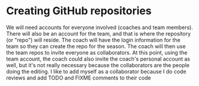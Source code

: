 # Creating GitHub repositories

We will need accounts for everyone involved (coaches and team members). There will also be an account for the team, and that is where the repository (or "repo") will reside. The coach will have the login information for the team so they can create the repo for the season. The coach will then use the team repos to invite everyone as collaborators. At this point, using the team account, the coach could also invite the coach's personal account as well, but it's not really necessary because the collaborators are the people doing the editing. I like to add myself as a collaborator because I do code reviews and add TODO and FIXME comments to their code
